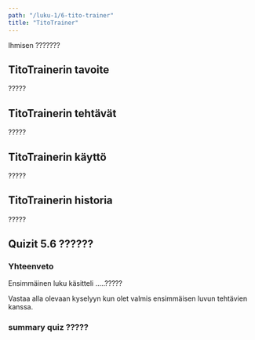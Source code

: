 ```yaml
---
path: "/luku-1/6-tito-trainer"
title: "TitoTrainer"
---
```


<div>
<lead>Ihmisen ???????</lead>
</div>

## TitoTrainerin tavoite
?????

## TitoTrainerin tehtävät
?????

## TitoTrainerin käyttö
?????

## TitoTrainerin historia
?????

## Quizit 5.6 ??????

<!-- quiz 5.6 ????????????????? -->

<div><quiznator id="5caf0493fd9fd71425c6d6c6"></quiznator></div>


<!-- Luvun 1 yhteenveto, mitä tuli opittua quiz 1.summary -->

### Yhteenveto
Ensimmäinen luku käsitteli .....?????

Vastaa alla olevaan kyselyyn kun olet valmis ensimmäisen luvun tehtävien kanssa.

### summary quiz ?????

<div><quiznator id="5caf0493fd9fd71425c6d6c6"></quiznator></div>

